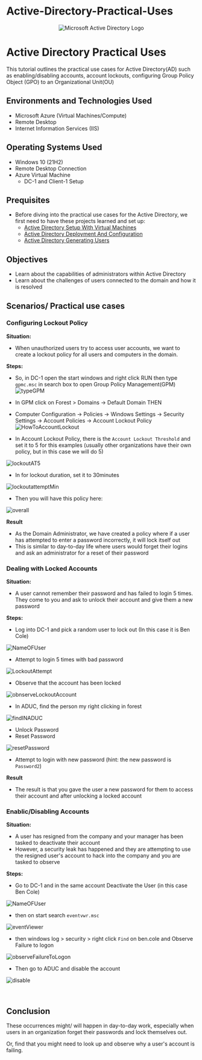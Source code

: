 # Active-Directory-Practical-Uses

<p align="center">
<img src="https://i.imgur.com/pU5A58S.png" alt="Microsoft Active Directory Logo"/>
</p>


<h1>Active Directory Practical Uses</h1>
This tutorial outlines the practical use cases for Active Directory(AD) such as enabling/disabling accounts, account lockouts, configuring Group Policy Object (GPO) to an Organizational Unit(OU)
<br />

<h2>Environments and Technologies Used</h2>

- Microsoft Azure (Virtual Machines/Compute)
- Remote Desktop
- Internet Information Services (IIS)

<h2>Operating Systems Used </h2>

- Windows 10</b> (21H2)
- Remote Desktop Connection
- Azure Virtual Machine
  -  DC-1 and Client-1 Setup

<h2>Prequisites</h2>

- Before diving into the practical use cases for the Active Directory, we first need to have these projects learned and set up:
  - <a href="https://github.com/JOmega12/Active-Directory-Setup-with-Virtual-Machines">Active Directory Setup With Virtual Machines</a>
  - <a href="https://github.com/JOmega12/Active-Directory-Deployment-and-Configuration">Active Directory Deployment And Configuration </a>
  - <a href="https://github.com/JOmega12/Active-Directory-Generating-Users">Active Directory Generating Users </a>

<h2> Objectives</h2>

- Learn about the capabilities of administrators within Active Directory
- Learn about the challenges of users connected to the domain and how it is resolved

<h2>Scenarios/ Practical use cases</h2>

<h3>Configuring Lockout Policy</h3>

<b>Situation: </b>
- When unauthorized users try to access user accounts, we want to create a lockout policy for all users and computers in the domain.

<b>Steps: </b>

- So, in DC-1 open the start windows and right click RUN then type `gpmc.msc` in search box to open Group Policy Management(GPM)
![typeGPM](https://github.com/user-attachments/assets/7c9d8392-bd5b-4b83-95be-252986296206)

- In GPM click on Forest > Domains -> Default Domain THEN
- Computer Configuration -> Policies -> Windows Settings -> Security Settings -> Account Policies -> Account Lockout Policy
![HowToAccountLockout](https://github.com/user-attachments/assets/0d98a828-fb49-4d9f-8f56-f46458c45033)
  
- In Account Lockout Policy, there is the `Account Lockout Threshold` and set it to 5 for this examples (usually other organizations have their own policy, but in this case we will do 5)
  
![lockoutAT5](https://github.com/user-attachments/assets/2f8fe74a-0ab8-4462-a8f5-8dc1e9938cb3)

- In for lockout duration, set it to 30minutes
  
![lockoutattemptMin](https://github.com/user-attachments/assets/00ad8f5c-e895-4a64-b87a-e780e46cb5c0)

- Then you will have this policy here:

![overall](https://github.com/user-attachments/assets/562124da-79d4-488a-9e83-d88370ab646c)

<b>Result</b>
- As the Domain Administrator, we have created a policy where if a user has attempted to enter a password incorrectly, it will lock itself out
- This is similar to day-to-day life where users would forget their logins and ask an administrator for a reset of their password

<h3>Dealing with Locked Accounts</h3>

<b>Situation: </b>
- A user cannot remember their password and has failed to login 5 times. They come to you and ask to unlock their account and give them a new password

<b>Steps: </b>
- Log into DC-1 and pick a random user to lock out (In this case it is Ben Cole)

![NameOFUser](https://github.com/user-attachments/assets/bece04e7-cd9e-4dec-872e-d73c781ac48f)

- Attempt to login 5 times with bad password

![LockoutAttempt](https://github.com/user-attachments/assets/8cc1a9ce-4ec4-4869-9600-9d5e63b957a4)

- Observe that the account has been locked

![obnserveLockoutAccount](https://github.com/user-attachments/assets/7dd5f23d-421d-4c5b-a25f-6b5431f038d6)

- In ADUC, find the person my right clicking in forest

![findINADUC](https://github.com/user-attachments/assets/ab70e381-0caf-43d3-84c6-3df130ae5b8a)

- Unlock Password
- Reset Password

![resetPassword](https://github.com/user-attachments/assets/6b5becca-103e-4455-94b8-d9b695d2873d)

- Attempt to login with new password (hint: the new password is `Password2`)

<b>Result</b>
- The result is that you gave the user a new password for them to access their account and after unlocking a locked account

<h3>Enablic/Disabling Accounts</h3>

<b>Situation: </b>
- A user has resigned from the company and your manager has been tasked to deactivate their account
- However, a security leak has happened and they are attempting to use the resigned user's account to hack into the company and you are tasked to observe

<b>Steps: </b>
- Go to DC-1 and in the same account Deactivate the User (in this case Ben Cole)

![NameOFUser](https://github.com/user-attachments/assets/048b8aef-43ac-4034-8399-3c2fd8978a97)

- then on start search `eventvwr.msc`

![eventViewer](https://github.com/user-attachments/assets/e930f3a2-b39e-4b19-a71a-1da862115d52)

- then windows log > security > right click `Find` on ben.cole and Observe Failure to logon

![observeFailureToLogon](https://github.com/user-attachments/assets/4f518e41-539a-4789-8d24-7fa43f14e218)

- Then go to ADUC and disable the account

![disable](https://github.com/user-attachments/assets/f024f219-3d94-4e0a-ab9d-4bf77c6b42ff)

<br />
<h2>Conclusion</h2>

<p>These occurrences might/ will happen in day-to-day work, especially when users in an organization forget their passwords and lock themselves out.</p>
<p>Or, find that you might need to look up and observe why a user's account is failing.</p>


<br />
